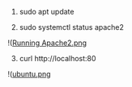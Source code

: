 1. sudo apt update

2. sudo systemctl status apache2

!([Running Apache2.png](https://github.com/Lummysloane/Project-1/blob/main/Running%20Apache2.png)

3. curl http://localhost:80

!([ubuntu.png](https://github.com/Lummysloane/Project-1/blob/main/Ubuntu.png)
